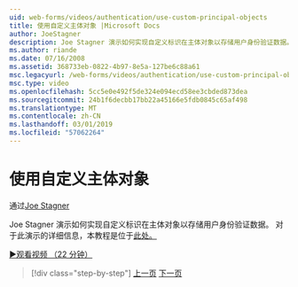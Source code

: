 ```yaml
---
uid: web-forms/videos/authentication/use-custom-principal-objects
title: 使用自定义主体对象 |Microsoft Docs
author: JoeStagner
description: Joe Stagner 演示如何实现自定义标识在主体对象以存储用户身份验证数据。 有关此演示中，详细信息...
ms.author: riande
ms.date: 07/16/2008
ms.assetid: 368733eb-0822-4b97-8e5a-127be6c88a61
msc.legacyurl: /web-forms/videos/authentication/use-custom-principal-objects
msc.type: video
ms.openlocfilehash: 5cc5e0e492f5de324e094ecd58ee3cbded873dea
ms.sourcegitcommit: 24b1f6decbb17bb22a45166e5fdb0845c65af498
ms.translationtype: MT
ms.contentlocale: zh-CN
ms.lasthandoff: 03/01/2019
ms.locfileid: "57062264"
---
```

<a name="use-custom-principal-objects"></a>使用自定义主体对象
====================
通过[Joe Stagner](https://github.com/JoeStagner)

Joe Stagner 演示如何实现自定义标识在主体对象以存储用户身份验证数据。 对于此演示的详细信息，本教程是位于[此处。](../../overview/older-versions-security/introduction/forms-authentication-configuration-and-advanced-topics-vb.md)

[&#9654;观看视频 （22 分钟）](https://channel9.msdn.com/Blogs/ASP-NET-Site-Videos/use-custom-principal-objects)

> [!div class="step-by-step"]
> [上一页](add-custom-data-to-the-authentication-method.md)
> [下一页](understanding-aspnet-memberships.md)
